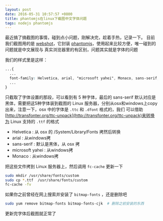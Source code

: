 ```yaml
---
layout: post
date: 2016-05-31 10:57:57 +0800
title: phantomjs在linux下截图中文字体问题
tags: nodejs phantomjs
---
```


最近搞了搞截图的事情，碰到点小问题，刚解决完，趁着手热，记录一下。
目前我们截图用的是 [webshot]，它封装 [phantomjs]，使用起来比较方便，唯一碰到的问题就是中文展现与
真实浏览器里的有区别，问题其实就是字体的问题

我们的样式里是这样：

```css
...{
  ...
  font-family: Helvetica, arial, "microsoft yahei", Monaco, sans-serif;
  ...
}
```

只截取了字体设置的那段，可以看到有 5 种字体，最后的 sans-serif 默认对应是黑体，需要把这5种字体装到截图的
 Linux 服务器，分别从osx和windows上copy出来，注意一下，osx 中的字体是 `.ttc` 和 `.dfont` 格式的，我们
可以借助 [http://transfonter.org/ttc-unpack](http://transfonter.org/ttc-unpack)来转换为 Linux
支持的 `.ttf` 的格式

* Helvetica       : 从 osx 的 /System/Library/Fonts 拷然后转换
* arial           : 从windows拷
* sans-serif      : 默认是黑体，从 osx 拷
* microsoft yahei : 从windows拷
* Monaco          : 从windows拷

把这些文件拷到 Linux 服务器上，然后调用 `fc-cache` 更新一下

```bash
sudo mkdir /usr/share/fonts/custom
sudo cp *.ttf  /usr/share/fonts/custom
fc-cache -fv
```

如果你之前曾经在网上搜索并安装了 `bitmap-fonts` ，还是删除吧

```bash
sudo yum remove bitmap-fonts bitmap-fonts-cjk  # 删除之前安装的东西
```

更新完字体后截图就正常了


[phantomjs]: http://phantomjs.org
[webshot]: https://github.com/brenden/node-webshot
